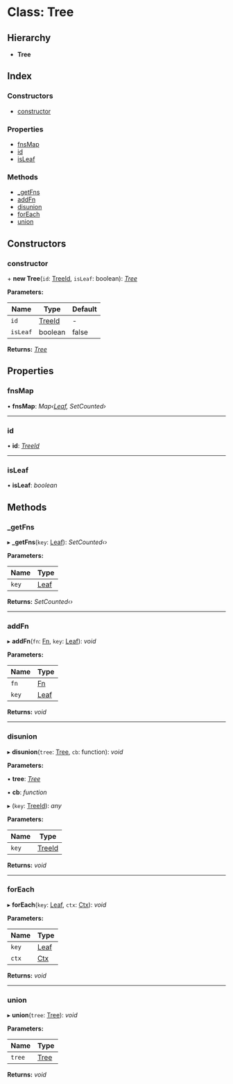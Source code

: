 # Class: Tree

## Hierarchy

- **Tree**

## Index

### Constructors

- [constructor](_reatom_core.tree.md#markdown-header-constructor)

### Properties

- [fnsMap](_reatom_core.tree.md#markdown-header-fnsmap)
- [id](_reatom_core.tree.md#markdown-header-id)
- [isLeaf](_reatom_core.tree.md#markdown-header-isleaf)

### Methods

- [\_getFns](_reatom_core.tree.md#markdown-header-_getfns)
- [addFn](_reatom_core.tree.md#markdown-header-addfn)
- [disunion](_reatom_core.tree.md#markdown-header-disunion)
- [forEach](_reatom_core.tree.md#markdown-header-foreach)
- [union](_reatom_core.tree.md#markdown-header-union)

## Constructors

### <a id="markdown-header-constructor" name="markdown-header-constructor"></a> constructor

\+ **new Tree**(`id`: [TreeId](../modules/_reatom_core.md#markdown-header-treeid), `isLeaf`: boolean): _[Tree](_reatom_core.tree.md)_

**Parameters:**

| Name     | Type                                                        | Default |
| -------- | ----------------------------------------------------------- | ------- |
| `id`     | [TreeId](../modules/_reatom_core.md#markdown-header-treeid) | -       |
| `isLeaf` | boolean                                                     | false   |

**Returns:** _[Tree](_reatom_core.tree.md)_

## Properties

### <a id="markdown-header-fnsmap" name="markdown-header-fnsmap"></a> fnsMap

• **fnsMap**: _Map‹[Leaf](../modules/_reatom_core.md#markdown-header-leaf), SetCounted›_

---

### <a id="markdown-header-id" name="markdown-header-id"></a> id

• **id**: _[TreeId](../modules/_reatom_core.md#markdown-header-treeid)_

---

### <a id="markdown-header-isleaf" name="markdown-header-isleaf"></a> isLeaf

• **isLeaf**: _boolean_

## Methods

### <a id="markdown-header-_getfns" name="markdown-header-_getfns"></a> \_getFns

▸ **\_getFns**(`key`: [Leaf](../modules/_reatom_core.md#markdown-header-leaf)): _SetCounted‹›_

**Parameters:**

| Name  | Type                                                    |
| ----- | ------------------------------------------------------- |
| `key` | [Leaf](../modules/_reatom_core.md#markdown-header-leaf) |

**Returns:** _SetCounted‹›_

---

### <a id="markdown-header-addfn" name="markdown-header-addfn"></a> addFn

▸ **addFn**(`fn`: [Fn](../modules/_reatom_core.md#markdown-header-fn), `key`: [Leaf](../modules/_reatom_core.md#markdown-header-leaf)): _void_

**Parameters:**

| Name  | Type                                                    |
| ----- | ------------------------------------------------------- |
| `fn`  | [Fn](../modules/_reatom_core.md#markdown-header-fn)     |
| `key` | [Leaf](../modules/_reatom_core.md#markdown-header-leaf) |

**Returns:** _void_

---

### <a id="markdown-header-disunion" name="markdown-header-disunion"></a> disunion

▸ **disunion**(`tree`: [Tree](_reatom_core.tree.md), `cb`: function): _void_

**Parameters:**

▪ **tree**: _[Tree](_reatom_core.tree.md)_

▪ **cb**: _function_

▸ (`key`: [TreeId](../modules/_reatom_core.md#markdown-header-treeid)): _any_

**Parameters:**

| Name  | Type                                                        |
| ----- | ----------------------------------------------------------- |
| `key` | [TreeId](../modules/_reatom_core.md#markdown-header-treeid) |

**Returns:** _void_

---

### <a id="markdown-header-foreach" name="markdown-header-foreach"></a> forEach

▸ **forEach**(`key`: [Leaf](../modules/_reatom_core.md#markdown-header-leaf), `ctx`: [Ctx](../modules/_reatom_core.md#markdown-header-ctx)): _void_

**Parameters:**

| Name  | Type                                                    |
| ----- | ------------------------------------------------------- |
| `key` | [Leaf](../modules/_reatom_core.md#markdown-header-leaf) |
| `ctx` | [Ctx](../modules/_reatom_core.md#markdown-header-ctx)   |

**Returns:** _void_

---

### <a id="markdown-header-union" name="markdown-header-union"></a> union

▸ **union**(`tree`: [Tree](_reatom_core.tree.md)): _void_

**Parameters:**

| Name   | Type                         |
| ------ | ---------------------------- |
| `tree` | [Tree](_reatom_core.tree.md) |

**Returns:** _void_
